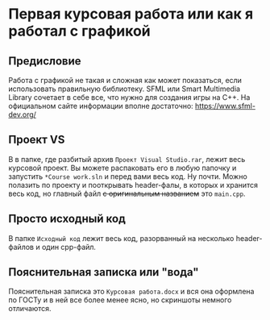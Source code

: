 # Первая курсовая работа или как я работал с графикой

## Предисловие
Работа с графикой не такая и сложная как может показаться, если использовать правильную библиотеку. SFML или Smart Multimedia Library сочетает в себе все, что нужно для создания игры на С++. На официальном сайте информации вполне достаточно: https://www.sfml-dev.org/

## Проект VS
В в папке, где разбитый архив `Проект Visual Studio.rar`, лежит весь курсовой проект. Вы можете распаковать его в любую папочку и запустить `*Course work.sln` и перед вами весь код. Ну почти. Можно полазить по проекту и пооткрывать header-фалы, в которых и хранится весь код, но  главный файл ~~с оригинальным названием~~ это `main.cpp`.

## Просто исходный код
В папке `Исходный код` лежит весь код, разорванный на несколько header-файлов и один cpp-файл.

## Пояснительная записка или "вода"
Пояснительная записка это `Курсовая работа.docx` и вся она оформлена по ГОСТу и в ней все более менее ясно, но скриншоты немного отличаются.
